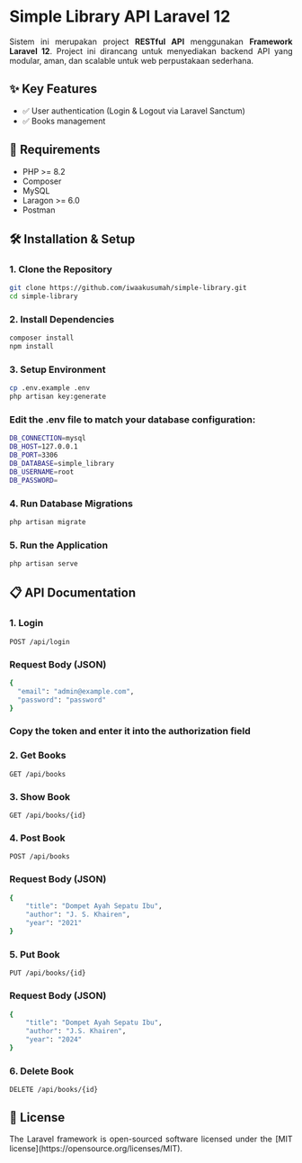 # Simple Library API Laravel 12

<p style="text-align: justify;">
Sistem ini merupakan project <strong>RESTful API</strong> menggunakan <strong>Framework Laravel 12</strong>. Project ini dirancang untuk menyediakan backend API yang modular, aman, dan scalable untuk web perpustakaan sederhana.
</p>

## ✨ Key Features

- ✅ User authentication (Login & Logout via Laravel Sanctum)
- ✅ Books management

## 🚀 Requirements

- PHP >= 8.2
- Composer
- MySQL
- Laragon >= 6.0
- Postman

## 🛠️ Installation & Setup

### 1. Clone the Repository
```bash
git clone https://github.com/iwaakusumah/simple-library.git
cd simple-library
```

### 2. Install Dependencies
```bash
composer install
npm install
```

### 3. Setup Environment
```bash
cp .env.example .env
php artisan key:generate
```

### Edit the .env file to match your database configuration:
```bash
DB_CONNECTION=mysql
DB_HOST=127.0.0.1
DB_PORT=3306
DB_DATABASE=simple_library
DB_USERNAME=root
DB_PASSWORD=
```

### 4. Run Database Migrations
```bash
php artisan migrate
```

### 5. Run the Application
```bash
php artisan serve
```

## 📋 API Documentation

### 1. Login
```http
POST /api/login
```

### Request Body (JSON)
```bash
{
  "email": "admin@example.com",
  "password": "password"
}
```

### Copy the token and enter it into the authorization field

### 2. Get Books
```http
GET /api/books
```

### 3. Show Book
```http
GET /api/books/{id}
```

### 4. Post Book
```http
POST /api/books
```

### Request Body (JSON)
```bash
{
    "title": "Dompet Ayah Sepatu Ibu",
    "author": "J. S. Khairen",
    "year": "2021"
}
```

### 5. Put Book
```http
PUT /api/books/{id}
```

### Request Body (JSON)
```bash
{
    "title": "Dompet Ayah Sepatu Ibu",
    "author": "J.S. Khairen",
    "year": "2024"
}
```

### 6. Delete Book
```http
DELETE /api/books/{id}
```

## 📄 License
<p style="text-align: justify;">
The Laravel framework is open-sourced software licensed under the [MIT license](https://opensource.org/licenses/MIT).
</p>